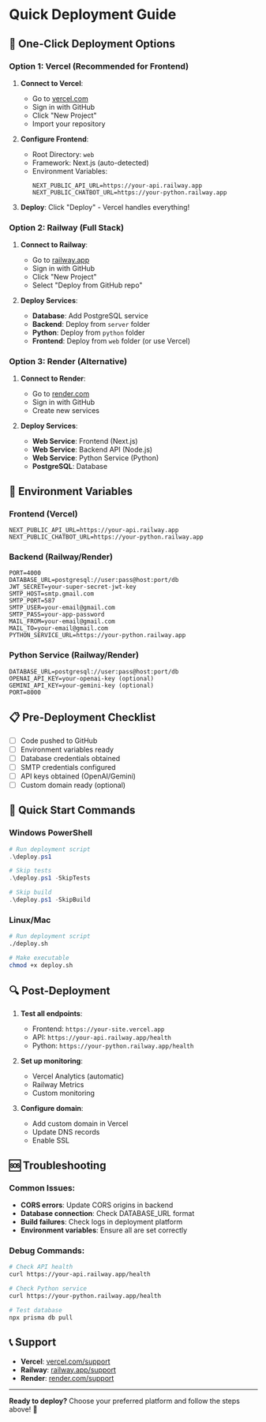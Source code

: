 # Quick Deployment Guide

## 🚀 One-Click Deployment Options

### Option 1: Vercel (Recommended for Frontend)

1. **Connect to Vercel**:
   - Go to [vercel.com](https://vercel.com)
   - Sign in with GitHub
   - Click "New Project"
   - Import your repository

2. **Configure Frontend**:
   - Root Directory: `web`
   - Framework: Next.js (auto-detected)
   - Environment Variables:
     ```
     NEXT_PUBLIC_API_URL=https://your-api.railway.app
     NEXT_PUBLIC_CHATBOT_URL=https://your-python.railway.app
     ```

3. **Deploy**: Click "Deploy" - Vercel handles everything!

### Option 2: Railway (Full Stack)

1. **Connect to Railway**:
   - Go to [railway.app](https://railway.app)
   - Sign in with GitHub
   - Click "New Project"
   - Select "Deploy from GitHub repo"

2. **Deploy Services**:
   - **Database**: Add PostgreSQL service
   - **Backend**: Deploy from `server` folder
   - **Python**: Deploy from `python` folder
   - **Frontend**: Deploy from `web` folder (or use Vercel)

### Option 3: Render (Alternative)

1. **Connect to Render**:
   - Go to [render.com](https://render.com)
   - Sign in with GitHub
   - Create new services

2. **Deploy Services**:
   - **Web Service**: Frontend (Next.js)
   - **Web Service**: Backend API (Node.js)
   - **Web Service**: Python Service (Python)
   - **PostgreSQL**: Database

## 🔧 Environment Variables

### Frontend (Vercel)
```env
NEXT_PUBLIC_API_URL=https://your-api.railway.app
NEXT_PUBLIC_CHATBOT_URL=https://your-python.railway.app
```

### Backend (Railway/Render)
```env
PORT=4000
DATABASE_URL=postgresql://user:pass@host:port/db
JWT_SECRET=your-super-secret-jwt-key
SMTP_HOST=smtp.gmail.com
SMTP_PORT=587
SMTP_USER=your-email@gmail.com
SMTP_PASS=your-app-password
MAIL_FROM=your-email@gmail.com
MAIL_TO=your-email@gmail.com
PYTHON_SERVICE_URL=https://your-python.railway.app
```

### Python Service (Railway/Render)
```env
DATABASE_URL=postgresql://user:pass@host:port/db
OPENAI_API_KEY=your-openai-key (optional)
GEMINI_API_KEY=your-gemini-key (optional)
PORT=8000
```

## 📋 Pre-Deployment Checklist

- [ ] Code pushed to GitHub
- [ ] Environment variables ready
- [ ] Database credentials obtained
- [ ] SMTP credentials configured
- [ ] API keys obtained (OpenAI/Gemini)
- [ ] Custom domain ready (optional)

## 🚀 Quick Start Commands

### Windows PowerShell
```powershell
# Run deployment script
.\deploy.ps1

# Skip tests
.\deploy.ps1 -SkipTests

# Skip build
.\deploy.ps1 -SkipBuild
```

### Linux/Mac
```bash
# Run deployment script
./deploy.sh

# Make executable
chmod +x deploy.sh
```

## 🔍 Post-Deployment

1. **Test all endpoints**:
   - Frontend: `https://your-site.vercel.app`
   - API: `https://your-api.railway.app/health`
   - Python: `https://your-python.railway.app/health`

2. **Set up monitoring**:
   - Vercel Analytics (automatic)
   - Railway Metrics
   - Custom monitoring

3. **Configure domain**:
   - Add custom domain in Vercel
   - Update DNS records
   - Enable SSL

## 🆘 Troubleshooting

### Common Issues:
- **CORS errors**: Update CORS origins in backend
- **Database connection**: Check DATABASE_URL format
- **Build failures**: Check logs in deployment platform
- **Environment variables**: Ensure all are set correctly

### Debug Commands:
```bash
# Check API health
curl https://your-api.railway.app/health

# Check Python service
curl https://your-python.railway.app/health

# Test database
npx prisma db pull
```

## 📞 Support

- **Vercel**: [vercel.com/support](https://vercel.com/support)
- **Railway**: [railway.app/support](https://railway.app/support)
- **Render**: [render.com/support](https://render.com/support)

---

**Ready to deploy?** Choose your preferred platform and follow the steps above! 🚀
